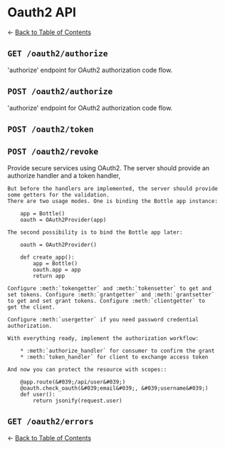 # Oauth2 API
&larr; [Back to Table of Contents](index.md)
## `GET /oauth2/authorize`

&#039;authorize&#039; endpoint for OAuth2 authorization code flow.

## `POST /oauth2/authorize`

&#039;authorize&#039; endpoint for OAuth2 authorization code flow.

## `POST /oauth2/token`
## `POST /oauth2/revoke`
Provide secure services using OAuth2.
    The server should provide an authorize handler and a token handler,

    But before the handlers are implemented, the server should provide
    some getters for the validation.
    There are two usage modes. One is binding the Bottle app instance:

        app = Bottle()
        oauth = OAuth2Provider(app)

    The second possibility is to bind the Bottle app later:

        oauth = OAuth2Provider()

        def create_app():
            app = Bottle()
            oauth.app = app
            return app

    Configure :meth:`tokengetter` and :meth:`tokensetter` to get and
    set tokens. Configure :meth:`grantgetter` and :meth:`grantsetter`
    to get and set grant tokens. Configure :meth:`clientgetter` to
    get the client.

    Configure :meth:`usergetter` if you need password credential
    authorization.

    With everything ready, implement the authorization workflow:

        * :meth:`authorize_handler` for consumer to confirm the grant
        * :meth:`token_handler` for client to exchange access token

    And now you can protect the resource with scopes::

        @app.route(&#039;/api/user&#039;)
        @oauth.check_oauth(&#039;email&#039;, &#039;username&#039;)
        def user():
            return jsonify(request.user)

## `GET /oauth2/errors`
&larr; [Back to Table of Contents](index.md)
